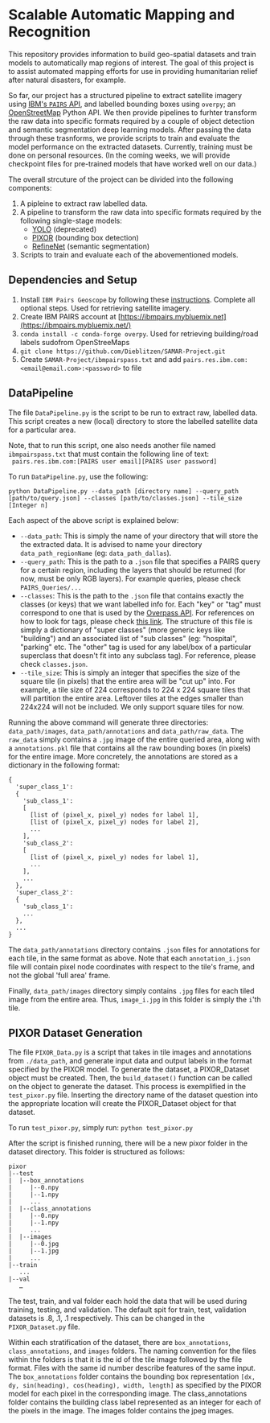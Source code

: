 # Scalable Automatic Mapping and Recognition

This repository provides information to build geo-spatial datasets and train models to 
automatically map regions of interest. The goal of this project is to assist automated mapping efforts for use in providing humanitarian relief after natural disasters, for example.

So far, our project has a structured pipeline to extract satellite imagery using [IBM's `PAIRS` API](https://github.com/IBM/ibmpairs), and labelled bounding boxes using `overpy`; an [OpenStreetMap](https://www.openstreetmap.org/) Python API. We then provide pipelines to furhter transform the raw data into specific formats required by a couple of object detection and semantic segmentation deep learning models. After passing the data through these trasnforms, we provide scripts to train and evaluate the model performance on the extracted datasets. Currently, training must be done on personal resources. (In the coming weeks, we will provide checkpoint files for pre-trained models that have worked well on our data.)

The overall strcuture of the project can be divided into the following components:
1. A pipleine to extract raw labelled data. 
2. A pipeline to transform the raw data into specific formats required by the following single-stage models:
   * [YOLO](https://arxiv.org/pdf/1506.02640.pdf) (deprecated)
   * [PIXOR](https://arxiv.org/pdf/1902.06326.pdf) (bounding box detection)
   * [RefineNet](https://arxiv.org/pdf/1611.06612.pdf) (semantic segmentation)
3. Scripts to train and evaluate each of the abovementioned models.

## Dependencies and Setup
1. Install `IBM Pairs Geoscope` by following these [instructions](https://pairs.res.ibm.com/tutorial/tutorials/api/technical_requirements.html). Complete all optional steps. Used for retrieving satellite imagery.
2. Create IBM PAIRS account at [https://ibmpairs.mybluemix.net](https://ibmpairs.mybluemix.net/)
2. `conda install -c conda-forge overpy`. Used for retrieving building/road labels sudofrom OpenStreeMaps
3. `git clone https://github.com/Dieblitzen/SAMAR-Project.git`
4. Create `SAMAR-Project/ibmpairspass.txt` and add `pairs.res.ibm.com:<email@email.com>:<password>` to file

## DataPipeline

The file `DataPipeline.py` is the script to be run to extract raw, labelled data. This script creates a new (local) directory to store the labelled satellite data for a particular area.   

Note, that to run this script, one also needs another file named `ibmpairspass.txt` that must contain the following line of text:  
``` pairs.res.ibm.com:[PAIRS user email][PAIRS user password]```


To run `DataPipeline.py`, use the following:  
```
python DataPipeline.py --data_path [directory name] --query_path [path/to/query.json] --classes [path/to/classes.json] --tile_size [Integer n]
```

Each aspect of the above script is explained below:
* `--data_path`: This is simply the name of your directory that will store the the extracted data. It is advised to name your directory `data_path_regionName` (eg: `data_path_dallas`).
* `--query_path`: This is the path to a `.json` file that specifies a PAIRS query for a certain region, including the layers that should be returned (for now, must be only RGB layers). For example queries, please check `PAIRS_Queries/...`
* `--classes`: This is the path to the `.json` file that contains exactly the classes (or keys) that we want labelled info for. Each "key" or "tag" must correspond to one that is used by the [Overpass API]((https://wiki.openstreetmap.org/wiki/Overpass_API/Language_Guide)). For references on how to look for tags, please check [this link](https://wiki.openstreetmap.org/wiki/Tags). The structure of this file is simply a dictionary of "super classes" (more generic keys like "building") and an associated list of "sub classes" (eg: "hospital", "parking" etc. The "other" tag is used for any label/box of a particular superclass that doesn't fit into any subclass tag). For reference, please check `classes.json`.
* `--tile_size`: This is simply an integer that specifies the size of the square tile (in pixels) that the entire area will be "cut up" into. For example, a tile size of 224 corresponds to 224 x 224 square tiles that will partition the entire area. Leftover tiles at the edges smaller than 224x224 will not be included. We only support square tiles for now.

Running the above command will generate three directories: `data_path/images`, `data_path/annotations` and `data_path/raw_data`. The `raw_data` simply contains a `.jpg` image of the entire queried area, along with a `annotations.pkl` file that contains all the raw bounding boxes (in pixels) for the entire image. More concretely, the annotations are stored as a dictionary in the following format:
```
{
  'super_class_1': 
  {
    'sub_class_1': 
    [
      [list of (pixel_x, pixel_y) nodes for label 1],
      [list of (pixel_x, pixel_y) nodes for label 2],
      ...
    ],
    'sub_class_2':
    [
      [list of (pixel_x, pixel_y) nodes for label 1],
      ...
    ],
    ...
  },
  'super_class_2':
  {
    'sub_class_1': 
    ...
  },
  ...
} 
```
The `data_path/annotations` directory contains `.json` files for annotations for each tile, in the same format as above. Note that each `annotation_i.json` file will contain pixel node coordinates with respect to the tile's frame, and not the global 'full area' frame.

Finally, `data_path/images` directory simply contains `.jpg` files for each tiled image from the entire area. Thus, `image_i.jpg` in this folder is simply the `i`'th tile.



## PIXOR Dataset Generation
The file `PIXOR_Data.py` is a script that takes in tile images and annotations from `./data_path`, and generate input data and output labels in the format specified by the PIXOR model. To generate the dataset, a PIXOR_Dataset object must be created.  Then, the `build_dataset()` function can be called on the object to generate the dataset.  This process is exemplified in the `test_pixor.py` file.  Inserting the directory name of the dataset question into the appropriate location will create the PIXOR_Dataset object for that dataset.  

To run `test_pixor.py`, simply run:
```python test_pixor.py```

After the script is finished running, there will be a new pixor folder in the dataset directory. This folder is structured as follows:
```
pixor
|--test 
|  |--box_annotations
|     |--0.npy
|     |--1.npy
|     ...
|  |--class_annotations
|     |--0.npy
|     |--1.npy
|     ...
|  |--images
|     |--0.jpg
|     |--1.jpg
|     ...
|--train
   ...
|--val
   …
```
The test, train, and val folder each hold the data that will be used during training, testing, and validation.  The default spit for train, test, validation datasets is .8, .1, .1 respectively.  This can be changed in the `PIXOR_Dataset.py` file. 

Within each stratification of the dataset, there are `box_annotations`, `class_annotations`, and `images` folders. The naming convention for the files within the folders is that it is the id of the tile image followed by the file format.  Files with the same id number describe features of the same input. The `box_annotations` folder contains the bounding box representation `[dx, dy, sin(heading), cos(heading), width, length]` as specified by the PIXOR model for each pixel in the corresponding image. The class_annotations folder contains the building class label represented as an integer for each of the pixels in the image. The images folder contains the jpeg images.


